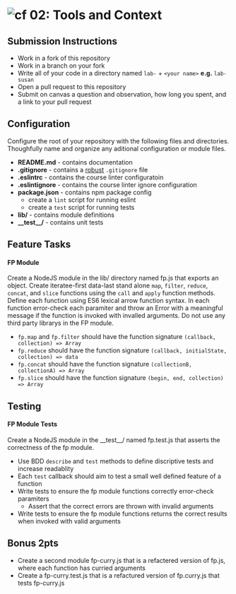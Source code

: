 ![cf](https://i.imgur.com/7v5ASc8.png) 02: Tools and Context
======

## Submission Instructions
* Work in a fork of this repository
* Work in a branch on your fork
* Write all of your code in a directory named `lab-` + `<your name>` **e.g.** `lab-susan`
* Open a pull request to this repository
* Submit on canvas a question and observation, how long you spent, and a link to your pull request

## Configuration 
Configure the root of your repository with the following files and directories. Thoughfully name and organize any aditional configuration or module files.
* **README.md** - contains documentation
* **.gitignore** - contains a [robust](http://gitignore.io) `.gitignore` file 
* **.eslintrc** - contains the course linter configuratoin
* **.eslintignore** - contains the course linter ignore configuration
* **package.json** - contains npm package config
  * create a `lint` script for running eslint
  * create a `test` script for running tests
* **lib/** - contains module definitions
* **\_\_test\_\_/** - contains unit tests

## Feature Tasks
#### FP Module
Create a NodeJS module in the lib/ directory named fp.js that exports an object. Create iteratee-first data-last stand alone `map`, `filter`, `reduce`, `concat`, and `slice` functions using the `call` and `apply` function methods. Define each function using ES6 lexical arrow function syntax. In each function error-check each paramiter and throw an Error with a meaningful message if the function is invoked with invalled arguments. Do not use any third party librarys in the FP module.

* `fp.map` and `fp.filter` should have the function signature `(callback, collection) => Array`
* `fp.reduce` should have the function signature `(callback, initialState, collection) => data`
* `fp.concat` should have the function signature `(collectionB, collectionA) => Array`
* `fp.slice` should have the function signature `(begin, end, collection) => Array`

## Testing
#### FP Module Tests
Create a NodeJS module in the \_\_test\_\_/ named fp.test.js that asserts the correctness of the fp module.  

* Use BDD `describe` and `test` methods to define discriptive tests and increase readablity
* Each `test` callback should aim to test a small well defined feature of a function
* Write tests to ensure the fp module functions correctly error-check paramiters
  * Assert that the correct errors are thrown with invalid arguments
* Write tests to ensure the fp module functions returns the correct results when invoked with valid arguments

## Bonus 2pts
* Create a second module fp-curry.js that is a refactered version of fp.js, where each function has curried arguments
* Create a fp-curry.test.js that is a refactured version of fp.curry.js that tests fp-curry.js
